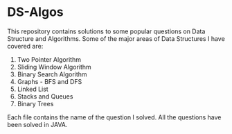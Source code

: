 # DS-Algos

This repository contains solutions to some popular questions on Data Structure and Algorithms.
Some of the major areas of Data Structures I have covered are:

1. Two Pointer Algorithm
2. Sliding Window Algorithm
3. Binary Search Algorithm
4. Graphs - BFS and DFS
5. Linked List
6. Stacks and Queues
7. Binary Trees


Each file contains the name of the question I solved. All the questions have been solved in JAVA.
